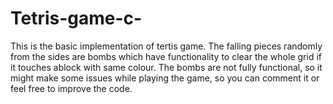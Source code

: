 # Tetris-game-c-
This is the basic implementation of tertis game. The falling pieces randomly from the sides are bombs which have functionality to clear the whole grid if it touches ablock with same colour.
The bombs are not fully functional, so it might make some issues while playing the game, so you can comment it or  feel free to improve the code.
